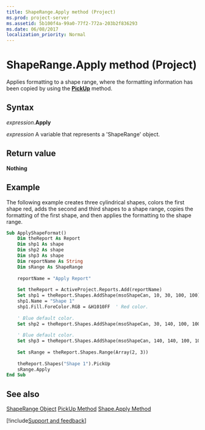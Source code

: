 ```yaml
---
title: ShapeRange.Apply method (Project)
ms.prod: project-server
ms.assetid: 5b100f4a-99a0-77f2-772a-203b2f836293
ms.date: 06/08/2017
localization_priority: Normal
---
```



# ShapeRange.Apply method (Project)
Applies formatting to a shape range, where the formatting information has been copied by using the  **[PickUp](Project.shape.pickup.md)** method.

## Syntax

_expression_.**Apply**

 _expression_ A variable that represents a 'ShapeRange' object.


## Return value

 **Nothing**


## Example

The following example creates three cylindrical shapes, colors the first shape red, adds the second and third shapes to a shape range, copies the formatting of the first shape, and then applies the formatting to the shape range.


```vb
Sub ApplyShapeFormat()
    Dim theReport As Report
    Dim shp1 As shape
    Dim shp2 As shape
    Dim shp3 As shape
    Dim reportName As String
    Dim sRange As ShapeRange
    
    reportName = "Apply Report"
    
    Set theReport = ActiveProject.Reports.Add(reportName)
    Set shp1 = theReport.Shapes.AddShape(msoShapeCan, 10, 30, 100, 100)
    shp1.Name = "Shape 1"
    shp1.Fill.ForeColor.RGB = &H1010FF  ' Red color.
    
    ' Blue default color.
    Set shp2 = theReport.Shapes.AddShape(msoShapeCan, 30, 140, 100, 100)
    
    ' Blue default color.
    Set shp3 = theReport.Shapes.AddShape(msoShapeCan, 140, 140, 100, 100)
    
    Set sRange = theReport.Shapes.Range(Array(2, 3))
    
    theReport.Shapes("Shape 1").PickUp
    sRange.Apply
End Sub
```


## See also


[ShapeRange Object](Project.shaperange.md)
[PickUp Method](Project.shape.pickup.md)
[Shape.Apply Method](Project.shape.md)

[!include[Support and feedback](~/includes/feedback-boilerplate.md)]